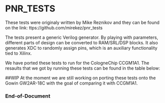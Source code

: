 # PNR_TESTS

These tests were originaly written by Mike Reznikov and they can be found on the link: ttps://github.com/mirekez/pnr_tests

The tests present a generic Verilog generator. By playing with parameters, different parts of design can be converted to RAM/SRL/DSP blocks. It also generates XDC to randomly assign pins, which is an auxiliary functionality tied to Xilinx.

We have ported these tests to run for the CologneChip CCGM1A1. The resaults that we got by running these tests can be found in the table below:



##WIP
At the moment we are still working on porting these tests onto the Gowin GW2AR-18C with the goal of comparing it with CCGM1A1.

### End-of-Document
